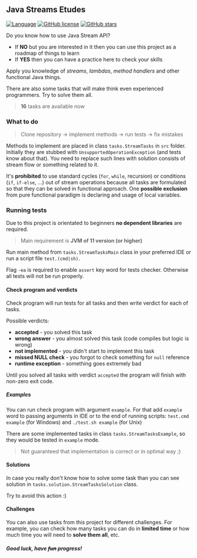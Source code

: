 ## Java Streams Etudes

[![Language](https://img.shields.io/badge/language-java-red.svg)](https://github.com/Shemplo/Java-Streams-Etudes/blob/master/)
[![GitHub license](https://img.shields.io/github/license/Shemplo/Java-Streams-Etudes.svg)](https://github.com/Shemplo/Java-Streams-Etudes/blob/master/LICENSE)
[![GitHub stars](https://img.shields.io/github/stars/Shemplo/Java-Streams-Etudes.svg)](https://github.com/Shemplo/Java-Streams-Etudes/stargazers)

Do you know how to use Java Stream API?

* If **NO** but you are interested in it then you can use this project as a roadmap of things to learn
* If **YES** then you can have a practice here to check your skills 

Apply you knowledge of _streams_, _lambdas_, _method handlers_ and other functional Java things.

There are also some tasks that will make think even experienced programmers. Try to solve them all.

> **16** tasks are available now

### What to do

> Clone repository → implement methods → run tests → fix mistakes

Methods to implement are placed in class `tasks.StreamTasks` in `src` folder. 
Initially they are stubbed with `UnsupportedOperationException` (and tests know about that). 
You need to replace such lines with solution consists of stream flow or something related to it.

It's **prohibited** to use standard cycles (`for`, `while`, recursion) or conditions (`if`, `if-else`, ...) 
out of stream operations because all tasks are formulated so that they can be solved in functional approach. 
One **possible exclusion** from pure functional paradigm is declaring and usage of local variables.

### Running tests

Due to this project is orientated to beginners **no dependent libraries** are required.

> Main requirement is **JVM of 11 version (or higher)**

Run main method from `tasks.StreamTasksMain` class in your preferred IDE or run a script file `test.(cmd|sh)`.

Flag `-ea` is required to enable `assert` key word for tests checker. Otherwise all tests will not be run properly.

#### Check program and verdicts

Check program will run tests for all tasks and then write verdict for each of tasks.

Possible verdicts:

* **accepted** - you solved this task
* **wrong answer** - you almost solved this task (code compiles but logic is wrong)
* **not implemented** - you didn't start to implement this task
* **missed NULL check** - you forgot to check something for `null` reference
* **runtime exception** - something goes extremely bad

Until you solved all tasks with verdict `accepted` the program will finish with non-zero exit code.

##### Examples

You can run check program with argument `example`. 
For that add `example` word to passing arguments in IDE or to the end of running scripts:
`test.cmd example` (for Windows) and `./test.sh example` (for Unix)

There are some implemented tasks in class `tasks.StreamTasksExample`, so they would be tested in `example` mode.

> Not guaranteed that implementation is correct or in optimal way ;)

#### Solutions

In case you really don't know how to solve some task than you can see solution in `tasks.solution.StreamTasksSolution` class.

Try to avoid this action :)

#### Challenges

You can also use tasks from this project for different challenges. 
For example, you can check how many tasks you can do in **limited time** 
or how much time you will need to **solve them all**, etc.

##### Good luck, have <s>fun</s> progress!
